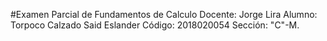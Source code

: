 #Examen Parcial de Fundamentos de Calculo
Docente: Jorge Lira
Alumno: Torpoco Calzado Said Eslander
Código: 2018020054
Sección: "C"-M.